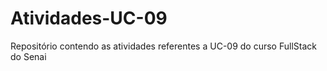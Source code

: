 # Atividades-UC-09
Repositório contendo as atividades referentes a UC-09 do curso FullStack do Senai
